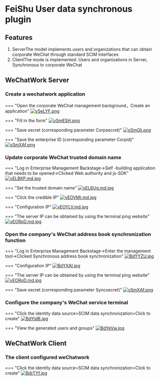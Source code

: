 # FeiShu User data synchronous plugin

## Features
1. ServerThe model implements users and organizations that can obtain corporate WeChat through standard SCIM interfaces
2. ClientThe mode is implemented. Users and organizations in Server, Synchronous to corporate WeChat

## WeChatWork Server

### Create a wechatwork application

=== "Open the corporate WeChat management background，Create an application"
    [![vSeLYF.png](https://s1.ax1x.com/2022/07/26/vSeLYF.png)](https://imgtu.com/i/vSeLYF)

=== "Fill in the form"
    [![vSmESH.png](https://s1.ax1x.com/2022/07/26/vSmESH.png)](https://imgtu.com/i/vSmESH)

=== "Save secret (corresponding parameter Corpsecret)"
    [![vSmGlj.png](https://s1.ax1x.com/2022/07/26/vSmGlj.png)](https://imgtu.com/i/vSmGlj)

=== "Save the enterprise ID (corresponding parameter Corpid)"
    [![vSmXAf.png](https://s1.ax1x.com/2022/07/26/vSmXAf.png)](https://imgtu.com/i/vSmXAf)

### Update corporate WeChat trusted domain name

=== "Log in Enterprise Management Backstage->Self -building application that needs to be opened->Clicked Web authority and js-SDK"
    [![vELBKP.md.jpg](https://s1.ax1x.com/2022/08/02/vELBKP.md.jpg)](https://imgtu.com/i/vELBKP)

=== "Set the trusted domain name"
    [![vEL6Ug.md.jpg](https://s1.ax1x.com/2022/08/02/vEL6Ug.md.jpg)](https://imgtu.com/i/vEL6Ug)

=== "Click the credible IP"
    [![vEOVMt.md.jpg](https://s1.ax1x.com/2022/08/02/vEOVMt.md.jpg)](https://imgtu.com/i/vEOVMt)

=== "Configuration IP"
    [![vEOYLV.md.jpg](https://s1.ax1x.com/2022/08/02/vEOYLV.md.jpg)](https://imgtu.com/i/vEOYLV)

=== "The server IP can be obtained by using the terminal ping website"
    [![vEORoD.md.jpg](https://s1.ax1x.com/2022/08/02/vEORoD.md.jpg)](https://imgtu.com/i/vEORoD)

### Open the company's WeChat address book synchronization function

=== "Log in Enterprise Management Backstage->Enter the management tool->Clicked Synchronous address book synchronization"
    [![BdYYZU.jpg](https://v1.ax1x.com/2023/01/17/BdYYZU.jpg)](https://zimgs.com/i/BdYYZU)

=== "Configuration IP"
    [![BdYXAI.jpg](https://v1.ax1x.com/2023/01/17/BdYXAI.jpg)](https://zimgs.com/i/BdYXAI)

=== "The server IP can be obtained by using the terminal ping website"
    [![vEORoD.md.jpg](https://s1.ax1x.com/2022/08/02/vEORoD.md.jpg)](https://imgtu.com/i/vEORoD)

=== "Save secret (corresponding parameter Syncsecret)"
    [![vSmXAf.png](https://s1.ax1x.com/2022/07/26/vSmXAf.png)](https://imgtu.com/i/vSmXAf)

### Configure the company's WeChat service terminal

=== "Click the identity data source>SCIM data synchronization>Click to create"
    [![BdYidB.jpg](https://v1.ax1x.com/2023/01/17/BdYidB.jpg)](https://zimgs.com/i/BdYidB)

=== "View the generated users and groups"
    [![BdYeVw.jpg](https://v1.ax1x.com/2023/01/17/BdYeVw.jpg)](https://zimgs.com/i/BdYeVw)

## WeChatWork Client

### The client configured weChatwork

=== "Click the identity data source>SCIM data synchronization>Click to create"
    [![BdrTYf.jpg](https://v1.ax1x.com/2023/01/17/BdrTYf.jpg)](https://zimgs.com/i/BdrTYf)
